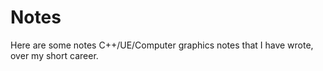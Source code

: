# Notes
Here are some notes C++/UE/Computer graphics notes that I have wrote, over my short career.
